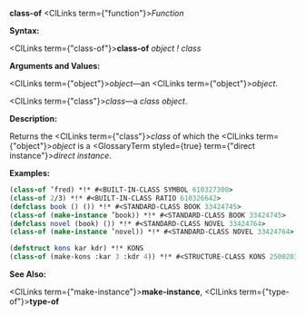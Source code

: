 **class-of** <ClLinks  term={"function"}><i>Function</i></ClLinks> 



**Syntax:** 



<ClLinks  term={"class-of"}><b>class-of</b></ClLinks> *object ! class* 



**Arguments and Values:** 



<ClLinks  term={"object"}><i>object</i></ClLinks>—an <ClLinks  term={"object"}><i>object</i></ClLinks>. 



<ClLinks  term={"class"}><i>class</i></ClLinks>—a *class object*. 



**Description:** 



Returns the <ClLinks  term={"class"}><i>class</i></ClLinks> of which the <ClLinks  term={"object"}><i>object</i></ClLinks> is a <GlossaryTerm styled={true} term={"direct instance"}><i>direct instance</i></GlossaryTerm>. 



**Examples:**
```lisp
(class-of ’fred) *!* #<BUILT-IN-CLASS SYMBOL 610327300> 
(class-of 2/3) *!* #<BUILT-IN-CLASS RATIO 610326642> 
(defclass book () ()) *!* #<STANDARD-CLASS BOOK 33424745> 
(class-of (make-instance ’book)) *!* #<STANDARD-CLASS BOOK 33424745> 
(defclass novel (book) ()) *!* #<STANDARD-CLASS NOVEL 33424764> 
(class-of (make-instance ’novel)) *!* #<STANDARD-CLASS NOVEL 33424764> 

(defstruct kons kar kdr) *!* KONS 
(class-of (make-kons :kar 3 :kdr 4)) *!* #<STRUCTURE-CLASS KONS 250020317> 
```
**See Also:** 



<ClLinks  term={"make-instance"}><b>make-instance</b></ClLinks>, <ClLinks  term={"type-of"}><b>type-of</b></ClLinks> 



